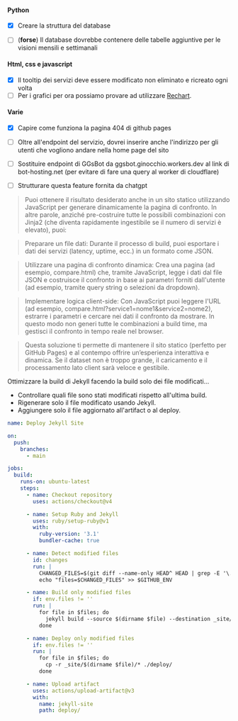
#### Python
- [x] Creare la struttura del database

- [ ] (**forse**) Il database dovrebbe contenere delle tabelle aggiuntive per le visioni mensili e settimanali

#### Html, css e javascript
- [x] Il tooltip dei servizi deve essere modificato non eliminato e ricreato ogni volta
- [ ] Per i grafici per ora possiamo provare ad utilizzare [Rechart](https://recharts.org/en-US).
  
#### Varie
- [x] Capire come funziona la pagina 404 di github pages

- [ ] Oltre all'endpoint del servizio, dovrei inserire anche l'indirizzo per gli utenti che vogliono andare nella home page del sito
- [ ] Sostituire endpoint di GGsBot da ggsbot.ginocchio.workers.dev al link di bot-hosting.net (per evitare di fare una query al worker di cloudflare)

- [ ] Strutturare questa feature fornita da chatgpt

>Puoi ottenere il risultato desiderato anche in un sito statico utilizzando JavaScript per generare dinamicamente la pagina di confronto. In altre parole, anziché pre-costruire tutte le possibili combinazioni con Jinja2 (che diventa rapidamente ingestibile se il numero di servizi è elevato), puoi:

>Preparare un file dati: Durante il processo di build, puoi esportare i dati dei servizi (latency, uptime, ecc.) in un formato come JSON.

>Utilizzare una pagina di confronto dinamica: Crea una pagina (ad esempio, compare.html) che, tramite JavaScript, legge i dati dal file JSON e costruisce il confronto in base ai parametri forniti dall'utente (ad esempio, tramite query string o selezioni da dropdown).

>Implementare logica client-side: Con JavaScript puoi leggere l'URL (ad esempio, compare.html?service1=nome1&service2=nome2), estrarre i parametri e cercare nei dati il confronto da mostrare. In questo modo non generi tutte le combinazioni a build time, ma gestisci il confronto in tempo reale nel browser.

>Questa soluzione ti permette di mantenere il sito statico (perfetto per GitHub Pages) e al contempo offrire un’esperienza interattiva e dinamica. Se il dataset non è troppo grande, il caricamento e il processamento lato client sarà veloce e gestibile.


Ottimizzare la build di Jekyll facendo la build solo dei file modificati...

- Controllare quali file sono stati modificati rispetto all'ultima build.
- Rigenerare solo il file modificato usando Jekyll.
- Aggiungere solo il file aggiornato all'artifact o al deploy.
```yml
name: Deploy Jekyll Site

on:
  push:
    branches:
      - main

jobs:
  build:
    runs-on: ubuntu-latest
    steps:
      - name: Checkout repository
        uses: actions/checkout@v4

      - name: Setup Ruby and Jekyll
        uses: ruby/setup-ruby@v1
        with:
          ruby-version: '3.1'
          bundler-cache: true

      - name: Detect modified files
        id: changes
        run: |
          CHANGED_FILES=$(git diff --name-only HEAD^ HEAD | grep -E '\.md|\.html' || true)
          echo "files=$CHANGED_FILES" >> $GITHUB_ENV

      - name: Build only modified files
        if: env.files != ''
        run: |
          for file in $files; do
            jekyll build --source $(dirname $file) --destination _site/$(dirname $file)
          done

      - name: Deploy only modified files
        if: env.files != ''
        run: |
          for file in $files; do
            cp -r _site/$(dirname $file)/* ./deploy/
          done

      - name: Upload artifact
        uses: actions/upload-artifact@v3
        with:
          name: jekyll-site
          path: deploy/
```